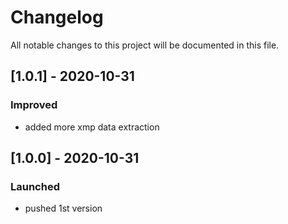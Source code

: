 # Changelog
All notable changes to this project will be documented in this file.

## [1.0.1] - 2020-10-31
### Improved
- added more xmp data extraction

## [1.0.0] - 2020-10-31
### Launched
- pushed 1st version